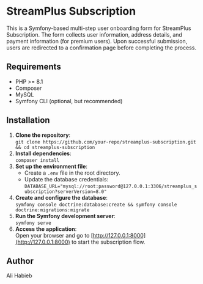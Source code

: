 # StreamPlus Subscription  
This is a Symfony-based multi-step user onboarding form for StreamPlus Subscription. The form collects user information, address details, and payment information (for premium users). Upon successful submission, users are redirected to a confirmation page before completing the process.  

## Requirements  
- PHP >= 8.1  
- Composer  
- MySQL  
- Symfony CLI (optional, but recommended)  

## Installation  
1. **Clone the repository**:  
   `git clone https://github.com/your-repo/streamplus-subscription.git && cd streamplus-subscription`  
2. **Install dependencies**:  
   `composer install`  
3. **Set up the environment file**:  
   - Create a `.env` file in the root directory.  
   - Update the database credentials:  
     `DATABASE_URL="mysql://root:password@127.0.0.1:3306/streamplus_subscription?serverVersion=8.0"`  
4. **Create and configure the database**:  
   `symfony console doctrine:database:create && symfony console doctrine:migrations:migrate`  
5. **Run the Symfony development server**:  
   `symfony serve`  
6. **Access the application**:  
   Open your browser and go to [http://127.0.0.1:8000](http://127.0.0.1:8000) to start the subscription flow.  

## Author  
Ali Habieb  

